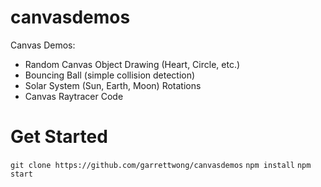 # canvasdemos
Canvas Demos:

- Random Canvas Object Drawing (Heart, Circle, etc.)
- Bouncing Ball (simple collision detection)
- Solar System (Sun, Earth, Moon) Rotations
- Canvas Raytracer Code


# Get Started
`git clone https://github.com/garrettwong/canvasdemos`
`npm install`
`npm start`

